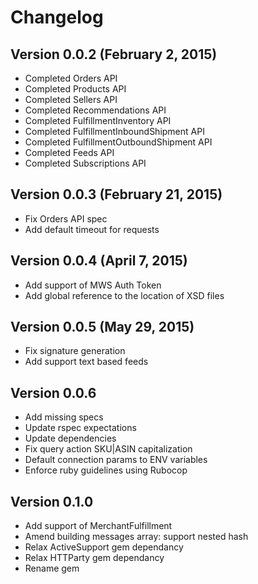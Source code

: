 Changelog
=========

Version 0.0.2 (February 2, 2015)
-----------------------------

* Completed Orders API
* Completed Products API
* Completed Sellers API
* Completed Recommendations API
* Completed FulfillmentInventory API
* Completed FulfillmentInboundShipment API
* Completed FulfillmentOutboundShipment API
* Completed Feeds API
* Completed Subscriptions API

Version 0.0.3 (February 21, 2015)
-----------------------------

* Fix Orders API spec
* Add default timeout for requests

Version 0.0.4 (April 7, 2015)
-----------------------------

* Add support of MWS Auth Token
* Add global reference to the location of XSD files

Version 0.0.5 (May 29, 2015)
-----------------------------

* Fix signature generation
* Add support text based feeds

Version 0.0.6
-----------------------------

* Add missing specs
* Update rspec expectations
* Update dependencies
* Fix query action SKU|ASIN capitalization
* Default connection params to ENV variables
* Enforce ruby guidelines using Rubocop

Version 0.1.0
-----------------------------

* Add support of MerchantFulfillment
* Amend building messages array: support nested hash
* Relax ActiveSupport gem dependancy
* Relax HTTParty gem dependancy
* Rename gem

